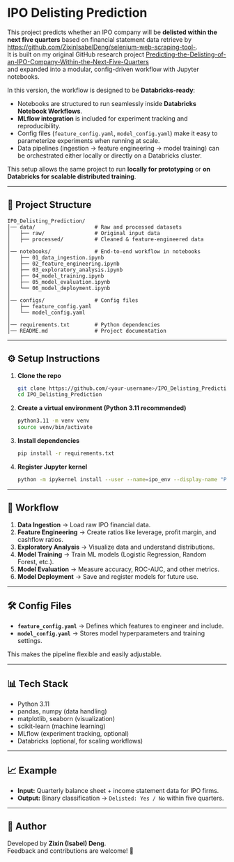# IPO Delisting Prediction

This project predicts whether an IPO company will be **delisted within the next five quarters** based on financial statement data retrieve by https://github.com/ZixinIsabelDeng/selenium-web-scraping-tool-.  
It is built on my original GitHub research project [Predicting-the-Delisting-of-an-IPO-Company-Within-the-Next-Five-Quarters](https://github.com/ZixinIsabelDeng/Predicting-the-Delisting-of-an-IPO-Company-Within-the-Next-Five-Quarters)  
and expanded into a modular, config-driven workflow with Jupyter notebooks.

In this version, the workflow is designed to be **Databricks-ready**:
- Notebooks are structured to run seamlessly inside **Databricks Notebook Workflows**.  
- **MLflow integration** is included for experiment tracking and reproducibility.  
- Config files (`feature_config.yaml`, `model_config.yaml`) make it easy to parameterize experiments when running at scale.  
- Data pipelines (ingestion → feature engineering → model training) can be orchestrated either locally or directly on a Databricks cluster.  

This setup allows the same project to run **locally for prototyping** or **on Databricks for scalable distributed training**.


---

## 📂 Project Structure

```
IPO_Delisting_Prediction/
│── data/                   # Raw and processed datasets
│   ├── raw/                # Original input data
│   ├── processed/          # Cleaned & feature-engineered data
│
│── notebooks/              # End-to-end workflow in notebooks
│   ├── 01_data_ingestion.ipynb
│   ├── 02_feature_engineering.ipynb
│   ├── 03_exploratory_analysis.ipynb
│   ├── 04_model_training.ipynb
│   ├── 05_model_evaluation.ipynb
│   └── 06_model_deployment.ipynb
│
│── configs/                # Config files
│   ├── feature_config.yaml
│   └── model_config.yaml
│
│── requirements.txt        # Python dependencies
│── README.md               # Project documentation
```

---

## ⚙️ Setup Instructions

1. **Clone the repo**
   ```bash
   git clone https://github.com/<your-username>/IPO_Delisting_Prediction.git
   cd IPO_Delisting_Prediction
   ```

2. **Create a virtual environment (Python 3.11 recommended)**
   ```bash
   python3.11 -m venv venv
   source venv/bin/activate
   ```

3. **Install dependencies**
   ```bash
   pip install -r requirements.txt
   ```

4. **Register Jupyter kernel**
   ```bash
   python -m ipykernel install --user --name=ipo_env --display-name "Python (ipo_env)"
   ```

---

## 🚀 Workflow

1. **Data Ingestion** → Load raw IPO financial data.  
2. **Feature Engineering** → Create ratios like leverage, profit margin, and cashflow ratios.  
3. **Exploratory Analysis** → Visualize data and understand distributions.  
4. **Model Training** → Train ML models (Logistic Regression, Random Forest, etc.).  
5. **Model Evaluation** → Measure accuracy, ROC-AUC, and other metrics.  
6. **Model Deployment** → Save and register models for future use.

---

## 🛠️ Config Files

- **`feature_config.yaml`** → Defines which features to engineer and include.  
- **`model_config.yaml`** → Stores model hyperparameters and training settings.  

This makes the pipeline flexible and easily adjustable.

---

## 📊 Tech Stack

- Python 3.11  
- pandas, numpy (data handling)  
- matplotlib, seaborn (visualization)  
- scikit-learn (machine learning)  
- MLflow (experiment tracking, optional)  
- Databricks (optional, for scaling workflows)  

---

## 📈 Example

- **Input:** Quarterly balance sheet + income statement data for IPO firms.  
- **Output:** Binary classification → `Delisted: Yes / No` within five quarters.  

---

## 👤 Author

Developed by **Zixin (Isabel) Deng**.  
Feedback and contributions are welcome! 🚀

